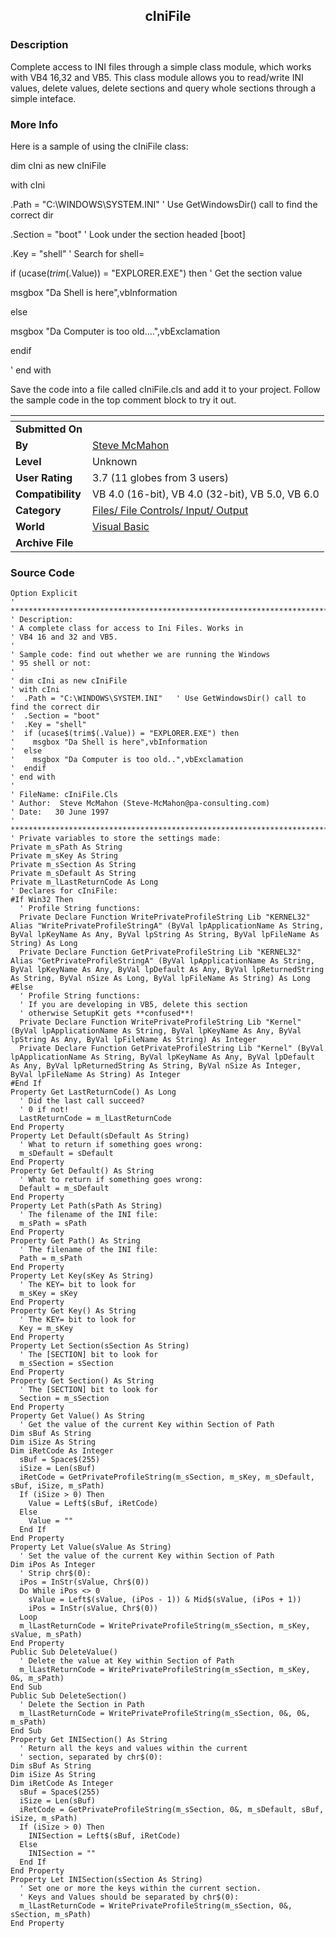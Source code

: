 ﻿<div align="center">

## cIniFile


</div>

### Description

Complete access to INI files through a simple class module, which works with VB4 16,32 and VB5. This class module allows you to read/write INI values, delete values, delete sections and query whole sections through a simple inteface.
 
### More Info
 
Here is a sample of using the cIniFile class:

dim cIni as new cIniFile

with cIni

.Path = "C:\WINDOWS\SYSTEM.INI"   ' Use GetWindowsDir() call to find the correct dir

.Section = "boot"  ' Look under the section headed [boot]

.Key = "shell"     ' Search for shell=

if (ucase$(trim$(.Value)) = "EXPLORER.EXE") then ' Get the section value

msgbox "Da Shell is here",vbInformation

else

msgbox "Da Computer is too old....",vbExclamation

endif

' end with

Save the code into a file called cIniFile.cls and add it to your project. Follow the sample code in the top comment block to try it out.


<span>             |<span>
---                |---
**Submitted On**   |
**By**             |[Steve McMahon](https://github.com/Planet-Source-Code/PSCIndex/blob/master/ByAuthor/steve-mcmahon.md)
**Level**          |Unknown
**User Rating**    |3.7 (11 globes from 3 users)
**Compatibility**  |VB 4\.0 \(16\-bit\), VB 4\.0 \(32\-bit\), VB 5\.0, VB 6\.0
**Category**       |[Files/ File Controls/ Input/ Output](https://github.com/Planet-Source-Code/PSCIndex/blob/master/ByCategory/files-file-controls-input-output__1-3.md)
**World**          |[Visual Basic](https://github.com/Planet-Source-Code/PSCIndex/blob/master/ByWorld/visual-basic.md)
**Archive File**   |[](https://github.com/Planet-Source-Code/steve-mcmahon-cinifile__1-608/archive/master.zip)





### Source Code

```
Option Explicit
' *************************************************************************************
' Description:
' A complete class for access to Ini Files. Works in
' VB4 16 and 32 and VB5.
'
' Sample code: find out whether we are running the Windows
' 95 shell or not:
'
' dim cIni as new cIniFile
' with cIni
'  .Path = "C:\WINDOWS\SYSTEM.INI"   ' Use GetWindowsDir() call to find the correct dir
'  .Section = "boot"
'  .Key = "shell"
'  if (ucase$(trim$(.Value)) = "EXPLORER.EXE") then
'    msgbox "Da Shell is here",vbInformation
'  else
'    msgbox "Da Computer is too old..",vbExclamation
'  endif
' end with
'
' FileName: cIniFile.Cls
' Author:  Steve McMahon (Steve-McMahon@pa-consulting.com)
' Date:   30 June 1997
' *************************************************************************************
' Private variables to store the settings made:
Private m_sPath As String
Private m_sKey As String
Private m_sSection As String
Private m_sDefault As String
Private m_lLastReturnCode As Long
' Declares for cIniFile:
#If Win32 Then
  ' Profile String functions:
  Private Declare Function WritePrivateProfileString Lib "KERNEL32" Alias "WritePrivateProfileStringA" (ByVal lpApplicationName As String, ByVal lpKeyName As Any, ByVal lpString As String, ByVal lpFileName As String) As Long
  Private Declare Function GetPrivateProfileString Lib "KERNEL32" Alias "GetPrivateProfileStringA" (ByVal lpApplicationName As String, ByVal lpKeyName As Any, ByVal lpDefault As Any, ByVal lpReturnedString As String, ByVal nSize As Long, ByVal lpFileName As String) As Long
#Else
  ' Profile String functions:
  ' If you are developing in VB5, delete this section
  ' otherwise SetupKit gets **confused**!
  Private Declare Function WritePrivateProfileString Lib "Kernel" (ByVal lpApplicationName As String, ByVal lpKeyName As Any, ByVal lpString As Any, ByVal lpFileName As String) As Integer
  Private Declare Function GetPrivateProfileString Lib "Kernel" (ByVal lpApplicationName As String, ByVal lpKeyName As Any, ByVal lpDefault As Any, ByVal lpReturnedString As String, ByVal nSize As Integer, ByVal lpFileName As String) As Integer
#End If
Property Get LastReturnCode() As Long
  ' Did the last call succeed?
  ' 0 if not!
  LastReturnCode = m_lLastReturnCode
End Property
Property Let Default(sDefault As String)
  ' What to return if something goes wrong:
  m_sDefault = sDefault
End Property
Property Get Default() As String
  ' What to return if something goes wrong:
  Default = m_sDefault
End Property
Property Let Path(sPath As String)
  ' The filename of the INI file:
  m_sPath = sPath
End Property
Property Get Path() As String
  ' The filename of the INI file:
  Path = m_sPath
End Property
Property Let Key(sKey As String)
  ' The KEY= bit to look for
  m_sKey = sKey
End Property
Property Get Key() As String
  ' The KEY= bit to look for
  Key = m_sKey
End Property
Property Let Section(sSection As String)
  ' The [SECTION] bit to look for
  m_sSection = sSection
End Property
Property Get Section() As String
  ' The [SECTION] bit to look for
  Section = m_sSection
End Property
Property Get Value() As String
  ' Get the value of the current Key within Section of Path
Dim sBuf As String
Dim iSize As String
Dim iRetCode As Integer
  sBuf = Space$(255)
  iSize = Len(sBuf)
  iRetCode = GetPrivateProfileString(m_sSection, m_sKey, m_sDefault, sBuf, iSize, m_sPath)
  If (iSize > 0) Then
    Value = Left$(sBuf, iRetCode)
  Else
    Value = ""
  End If
End Property
Property Let Value(sValue As String)
  ' Set the value of the current Key within Section of Path
Dim iPos As Integer
  ' Strip chr$(0):
  iPos = InStr(sValue, Chr$(0))
  Do While iPos <> 0
    sValue = Left$(sValue, (iPos - 1)) & Mid$(sValue, (iPos + 1))
    iPos = InStr(sValue, Chr$(0))
  Loop
  m_lLastReturnCode = WritePrivateProfileString(m_sSection, m_sKey, sValue, m_sPath)
End Property
Public Sub DeleteValue()
  ' Delete the value at Key within Section of Path
  m_lLastReturnCode = WritePrivateProfileString(m_sSection, m_sKey, 0&, m_sPath)
End Sub
Public Sub DeleteSection()
  ' Delete the Section in Path
  m_lLastReturnCode = WritePrivateProfileString(m_sSection, 0&, 0&, m_sPath)
End Sub
Property Get INISection() As String
  ' Return all the keys and values within the current
  ' section, separated by chr$(0):
Dim sBuf As String
Dim iSize As String
Dim iRetCode As Integer
  sBuf = Space$(255)
  iSize = Len(sBuf)
  iRetCode = GetPrivateProfileString(m_sSection, 0&, m_sDefault, sBuf, iSize, m_sPath)
  If (iSize > 0) Then
    INISection = Left$(sBuf, iRetCode)
  Else
    INISection = ""
  End If
End Property
Property Let INISection(sSection As String)
  ' Set one or more the keys within the current section.
  ' Keys and Values should be separated by chr$(0):
  m_lLastReturnCode = WritePrivateProfileString(m_sSection, 0&, sSection, m_sPath)
End Property
```

